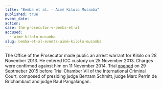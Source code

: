 ```yaml
---
title: "Bemba et al. - Aimé Kilolo Musamba"
published: true
event_date:
action:
case: the-prosecutor-v-bemba-et-al
accused:
  - aimé-kilolo-musamba
slug: bemba-et-al-events-aimé-kilolo-musamba
---
```


The Office of the Prosecutor made public an arrest warrant for Kilolo on 28 November 2013. He entered ICC custody on 25 November 2013. Charges were confirmed against him on 11 November 2014. Trial [opened](https://www.icc-cpi.int/en_menus/icc/press%20and%20media/press%20releases/Pages/pr1155.aspx) on 29 Septmeber 2015 before Trial Chamber VII of the International Criminal Court, composed of presiding judge Bertram Schmitt, judge Marc Perrin de Brichambaut and judge Raul Pangalangan.

